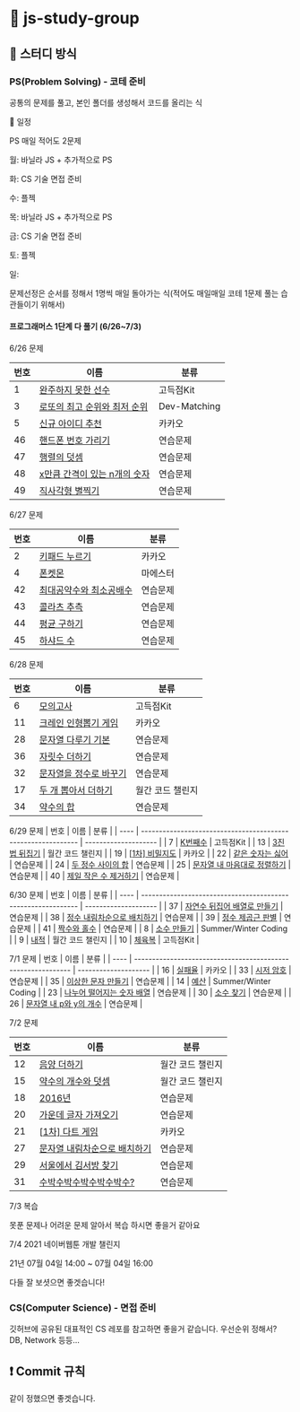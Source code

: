 # 🚀 js-study-group

## 📝 스터디 방식

### PS(Problem Solving) - 코테 준비
공통의 문제를 풀고, 본인 폴더를 생성해서 코드를 올리는 식 

📅 일정

PS 매일 적어도 2문제

월: 바닐라 JS + 추가적으로 PS 

화: CS 기술 면접 준비

수: 플젝

목: 바닐라 JS + 추가적으로 PS 

금: CS 기술 면접 준비

토: 플젝

일: 


문제선정은 순서를 정해서 1명씩 매일 돌아가는 식(적어도 매일매일 코테 1문제 풀는 습관들이기 위해서) 


#### 프로그래머스 1단계 다 풀기 (6/26~7/3)



6/26 문제

| 번호 | 이름                                                         | 분류         |
| ---- | ------------------------------------------------------------ | ------------ |
| 1    | [완주하지 못한 선수](https://programmers.co.kr/learn/courses/30/lessons/42576) | 고득점Kit    |
| 3    | [로또의 최고 순위와 최저   순위](https://programmers.co.kr/learn/courses/30/lessons/77484) | Dev-Matching |
| 5    | [신규 아이디 추천](https://programmers.co.kr/learn/courses/30/lessons/72410) | 카카오       |
| 46   | [핸드폰 번호 가리기](https://programmers.co.kr/learn/courses/30/lessons/12948) | 연습문제     |
| 47   | [행렬의 덧셈](https://programmers.co.kr/learn/courses/30/lessons/12950) | 연습문제     |
| 48   | [x만큼 간격이 있는   n개의 숫자](https://programmers.co.kr/learn/courses/30/lessons/12954) | 연습문제     |
| 49   | [직사각형 별찍기](https://programmers.co.kr/learn/courses/30/lessons/12969) | 연습문제     |


6/27 문제

| 번호 | 이름                                                         | 분류                 |
| ---- | ------------------------------------------------------------ | --------------------       |
| 2    | [키패드 누르기](https://programmers.co.kr/learn/courses/30/lessons/67256) | 카카오             |
| 4    | [폰켓몬](https://programmers.co.kr/learn/courses/30/lessons/1845) | 마에스터                  |
| 42   | [최대공약수와 최소공배수](https://programmers.co.kr/learn/courses/30/lessons/12940) | 연습문제    |
| 43   | [콜라츠 추측](https://programmers.co.kr/learn/courses/30/lessons/12943) | 연습문제             |
| 44   | [평균 구하기](https://programmers.co.kr/learn/courses/30/lessons/12944) | 연습문제             |
| 45   | [하샤드 수](https://programmers.co.kr/learn/courses/30/lessons/12947) | 연습문제              |

6/28 문제

| 번호 | 이름                                                         | 분류                 |
| ---- | ------------------------------------------------------------ | --------------------       |
| 6    | [모의고사](https://programmers.co.kr/learn/courses/30/lessons/42840) | 고득점Kit            |
| 11   | [크레인 인형뽑기 게임](https://programmers.co.kr/learn/courses/30/lessons/64061) | 카카오      |
| 28   | [문자열 다루기 기본](https://programmers.co.kr/learn/courses/30/lessons/12918) | 연습문제  
| 36   | [자릿수 더하기](https://programmers.co.kr/learn/courses/30/lessons/12931) | 연습문제             |
| 32   | [문자열을 정수로 바꾸기](https://programmers.co.kr/learn/courses/30/lessons/12925) | 연습문제             |
| 17   | [두 개 뽑아서 더하기](https://programmers.co.kr/learn/courses/30/lessons/68644) | 월간 코드 챌린지     |
| 34   | [약수의 합](https://programmers.co.kr/learn/courses/30/lessons/12928) | 연습문제             |

6/29 문제
| 번호 | 이름                                                         | 분류                 |
| ---- | ------------------------------------------------------------ | -------------------- |
| 7    | [K번째수](https://programmers.co.kr/learn/courses/30/lessons/42748) | 고득점Kit            |
| 13   | [3진법 뒤집기](https://programmers.co.kr/learn/courses/30/lessons/68935) | 월간 코드 챌린지     |
| 19   | [[1차\]   비밀지도](https://programmers.co.kr/learn/courses/30/lessons/17681) | 카카오               |
| 22   | [같은 숫자는 싫어](https://programmers.co.kr/learn/courses/30/lessons/12906) | 연습문제             |
| 24   | [두 정수 사이의 합](https://programmers.co.kr/learn/courses/30/lessons/12912) | 연습문제             |
| 25   | [문자열 내 마음대로   정렬하기](https://programmers.co.kr/learn/courses/30/lessons/12915) | 연습문제             |
| 40   | [제일 작은 수 제거하기](https://programmers.co.kr/learn/courses/30/lessons/12935) | 연습문제             |

6/30 문제
| 번호 | 이름                                                         | 분류                 |
| ---- | ------------------------------------------------------------ | -------------------- |
| 37   | [자연수 뒤집어 배열로   만들기](https://programmers.co.kr/learn/courses/30/lessons/12932) | 연습문제             |
| 38   | [정수 내림차순으로   배치하기](https://programmers.co.kr/learn/courses/30/lessons/12933) | 연습문제             |
| 39   | [정수 제곱근 판별](https://programmers.co.kr/learn/courses/30/lessons/12934) | 연습문제             |
| 41   | [짝수와 홀수](https://programmers.co.kr/learn/courses/30/lessons/12937) | 연습문제             |
| 8    | [소수 만들기](https://programmers.co.kr/learn/courses/30/lessons/12977) | Summer/Winter Coding |
| 9    | [내적](https://programmers.co.kr/learn/courses/30/lessons/70128) | 월간 코드 챌린지     |
| 10   | [체육복](https://programmers.co.kr/learn/courses/30/lessons/42862) | 고득점Kit            |


7/1 문제
| 번호 | 이름                                                         | 분류                 |
| ---- | ------------------------------------------------------------ | -------------------- |
| 16   | [실패율](https://programmers.co.kr/learn/courses/30/lessons/42889) | 카카오               |
| 33   | [시저 암호](https://programmers.co.kr/learn/courses/30/lessons/12926) | 연습문제             |
| 35   | [이상한 문자 만들기](https://programmers.co.kr/learn/courses/30/lessons/12930) | 연습문제             |
| 14   | [예산](https://programmers.co.kr/learn/courses/30/lessons/12982) | Summer/Winter Coding |
| 23   | [나누어 떨어지는 숫자   배열](https://programmers.co.kr/learn/courses/30/lessons/12910) | 연습문제             |
| 30   | [소수 찾기](https://programmers.co.kr/learn/courses/30/lessons/12921) | 연습문제             |
| 26   | [문자열 내 p와 y의   개수](https://programmers.co.kr/learn/courses/30/lessons/12916) | 연습문제             |

7/2 문제 

| 번호 | 이름                                                         | 분류                 |
| ---- | ------------------------------------------------------------ | -------------------- |
| 12   | [음양 더하기](https://programmers.co.kr/learn/courses/30/lessons/76501) | 월간 코드 챌린지     |
| 15   | [약수의 개수와 덧셈](https://programmers.co.kr/learn/courses/30/lessons/77884) | 월간 코드 챌린지     |
| 18   | [2016년](https://programmers.co.kr/learn/courses/30/lessons/12901) | 연습문제             |
| 20   | [가운데 글자 가져오기](https://programmers.co.kr/learn/courses/30/lessons/12903) | 연습문제             |
| 21   | [[1차\] 다트 게임](https://programmers.co.kr/learn/courses/30/lessons/17682) | 카카오               |
| 27   | [문자열 내림차순으로   배치하기](https://programmers.co.kr/learn/courses/30/lessons/12917) | 연습문제             |           |
| 29   | [서울에서 김서방 찾기](https://programmers.co.kr/learn/courses/30/lessons/12919) | 연습문제             |
| 31   | [수박수박수박수박수박수?](https://programmers.co.kr/learn/courses/30/lessons/12922) | 연습문제             |

7/3 복습

못푼 문제나 어려운 문제 알아서 복습 하시면 좋을거 같아요



7/4 2021 네이버웹툰 개발 챌린지

21년 07월 04일 14:00 ~ 07월 04일 16:00

다들 잘 보셧으면 좋겟습니다!



### CS(Computer Science) - 면접 준비
깃허브에 공유된 대표적인 CS 레포를 참고하면 좋을거 같습니다. 우선순위 정해서? DB, Network 등등...



## ❗ Commit 규칙
같이 정했으면 좋겟습니다. 
